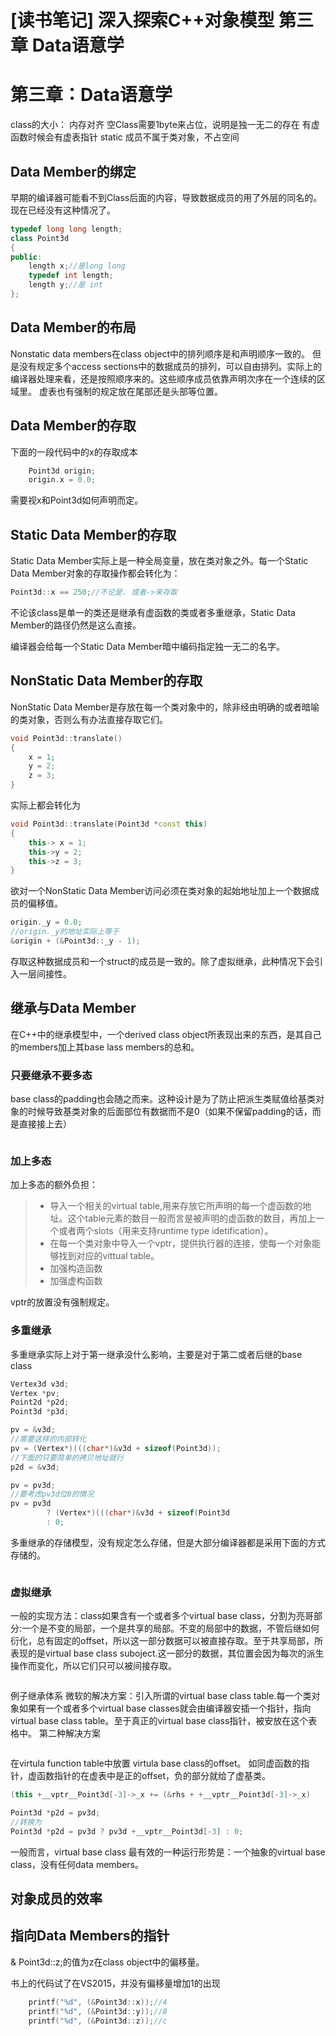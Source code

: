 # [读书笔记] 深入探索C++对象模型 第三章 Data语意学


# 第三章：Data语意学
class的大小：
内存对齐
空Class需要1byte来占位，说明是独一无二的存在
有虚函数时候会有虚表指针
static 成员不属于类对象，不占空间

## Data Member的绑定
早期的编译器可能看不到Class后面的内容，导致数据成员的用了外层的同名的。现在已经没有这种情况了。
```cpp
typedef long long length;
class Point3d
{
public:
    length x;//是long long
    typedef int length;    
    length y;//是 int
};
```

<!--more-->
## Data Member的布局
Nonstatic data members在class object中的排列顺序是和声明顺序一致的。
但是没有规定多个access sections中的数据成员的排列，可以自由排列。实际上的编译器处理来看，还是按照顺序来的。这些顺序成员依靠声明次序在一个连续的区域里。
虚表也有强制的规定放在尾部还是头部等位置。

## Data Member的存取
下面的一段代码中的x的存取成本
```cpp
    Point3d origin;
    origin.x = 0.0;
```
需要视x和Point3d如何声明而定。

## Static Data Member的存取
Static Data Member实际上是一种全局变量，放在类对象之外。每一个Static Data Member对象的存取操作都会转化为：
```cpp
Point3d::x == 250;//不论是. 或者->来存取
```
不论该class是单一的类还是继承有虚函数的类或者多重继承，Static Data Member的路径仍然是这么直接。

编译器会给每一个Static Data Member暗中编码指定独一无二的名字。

## NonStatic Data Member的存取
NonStatic Data Member是存放在每一个类对象中的，除非经由明确的或者暗喻的类对象，否则么有办法直接存取它们。

```cpp
void Point3d::translate()
{
    x = 1;
    y = 2;
    z = 3;
}
```
实际上都会转化为
```cpp
void Point3d::translate(Point3d *const this)
{
    this-> x = 1;
    this->y = 2;
    this->z = 3;
}
```
欲对一个NonStatic Data Member访问必须在类对象的起始地址加上一个数据成员的偏移值。

```cpp
origin._y = 0.0;
//origin._y的地址实际上等于
&origin + (&Point3d::_y - 1);
```
存取这种数据成员和一个struct的成员是一致的。除了虚拟继承，此种情况下会引入一层间接性。

## 继承与Data Member
在C++中的继承模型中，一个derived class object所表现出来的东西，是其自己的members加上其base lass members的总和。

### 只要继承不要多态
base class的padding也会随之而来。这种设计是为了防止把派生类赋值给基类对象的时候导致基类对象的后面部位有数据而不是0（如果不保留padding的话，而是直接接上去）

<img src="/img/20160814 inside C++ 0.jpg" alt=""/>

### 加上多态
加上多态的额外负担：
> * 导入一个相关的virtual table,用来存放它所声明的每一个虚函数的地址。这个table元素的数目一般而言是被声明的虚函数的数目，再加上一个或者两个slots（用来支持runtime type idetification）。
> *  在每一个类对象中导入一个vptr，提供执行器的连接，使每一个对象能够找到对应的vittual table。
> * 加强构造函数
> * 加强虚构函数

vptr的放置没有强制规定。

### 多重继承
多重继承实际上对于第一继承没什么影响，主要是对于第二或者后继的base class
```cpp
Vertex3d v3d;
Vertex *pv;
Point2d *p2d;
Point3d *p3d;

pv = &v3d;
//需要这样的内部转化
pv = (Vertex*)(((char*)&v3d + sizeof(Point3d));
//下面的只要简单的拷贝地址就行
p2d = &v3d;

pv = pv3d;
//要考虑pv3d位0的情况
pv = pv3d
        ? (Vertex*)(((char*)&v3d + sizeof(Point3d
        : 0;
```
多重继承的存储模型，没有规定怎么存储，但是大部分编译器都是采用下面的方式存储的。

<img src="/img/20160814 inside C++ 1.jpg" alt=""/>

### 虚拟继承
一般的实现方法：class如果含有一个或者多个virtual base class，分割为亮哥部分:一个是不变的局部，一个是共享的局部。不变的局部中的数据，不管后继如何衍化，总有固定的offset，所以这一部分数据可以被直接存取。至于共享局部，所表现的是virtual base class suboject.这一部分的数据，其位置会因为每次的派生操作而变化，所以它们只可以被间接存取。

<img src="/img/20160814 inside C++ 2.jpg" alt=""/>

例子继承体系
微软的解决方案：引入所谓的virtual base class table.每一个类对象如果有一个或者多个virtual base classes就会由编译器安插一个指针，指向virtual base class table。至于真正的virtual base class指针，被安放在这个表格中。
第二种解决方案

<img src="/img/20160814 inside C++ 3.jpg" alt=""/>

在virtula function table中放置 virtula base class的offset。
如同虚函数的指针，虚函数指针的在虚表中是正的offset，负的部分就给了虚基类。
```cpp
(this +__vptr__Point3d[-3]->_x += (&rhs + +__vptr__Point3d[-3]->_x)
```

```cpp
Point3d *p2d = pv3d;
//转换为
Point3d *p2d = pv3d ? pv3d +__vptr__Point3d[-3] : 0;
```
一般而言，virtual base class 最有效的一种运行形势是：一个抽象的virtual base class，没有任何data members。
## 对象成员的效率

## 指向Data Members的指针
& Point3d::z;的值为z在class object中的偏移量。

书上的代码试了在VS2015，并没有偏移量增加1的出现
```cpp
    printf("%d", (&Point3d::x));//4
    printf("%d", (&Point3d::y));//8
    printf("%d", (&Point3d::z));//c
```

